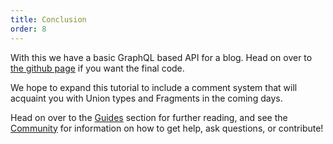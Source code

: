 ```yaml
---
title: Conclusion
order: 8
---
```


With this we have a basic GraphQL based API for a blog. Head on over to [the github page](http://github.com/absinthe-graphql/absinthe_example) if you want the final code.

We hope to expand this tutorial to include a comment system that will acquaint you
with Union types and Fragments in the coming days.

Head on over to the [Guides](/guides) section
for further reading, and see the [Community](/community)
for information on how to get help, ask questions, or contribute!
